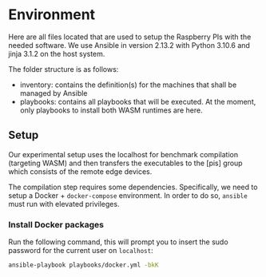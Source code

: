 # Environment

Here are all files located that are used to setup the Raspberry PIs with the needed software.
We use Ansible in version 2.13.2 with Python 3.10.6 and jinja 3.1.2 on the host system.

The folder structure is as follows:

- inventory: contains the definition(s) for the machines that shall be managed by Ansible
- playbooks: contains all playbooks that will be executed. At the moment, only playbooks to install both WASM runtimes are here.

## Setup

Our experimental setup uses the localhost for benchmark compilation (targeting WASM) and then transfers the executables to the \[pis\] group which consists of the remote edge devices.

The compilation step requires some dependencies. Specifically, we need to setup a Docker + `docker-compose` environment. In order to do so, `ansible` must run with elevated privileges.

### Install Docker packages

Run the following command, this will prompt you to insert the sudo password for the current user on `localhost`:

```bash
ansible-playbook playbooks/docker.yml -bkK
```
